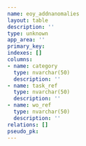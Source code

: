```yaml
---
name: eoy_addnanomalies
layout: table
description: ''
type: unknown
app_area: ''
primary_key: 
indexes: []
columns:
- name: category
  type: nvarchar(50)
  description: ''
- name: task_ref
  type: nvarchar(50)
  description: ''
- name: wo_ref
  type: nvarchar(50)
  description: ''
relations: []
pseudo_pk: 
---
```


